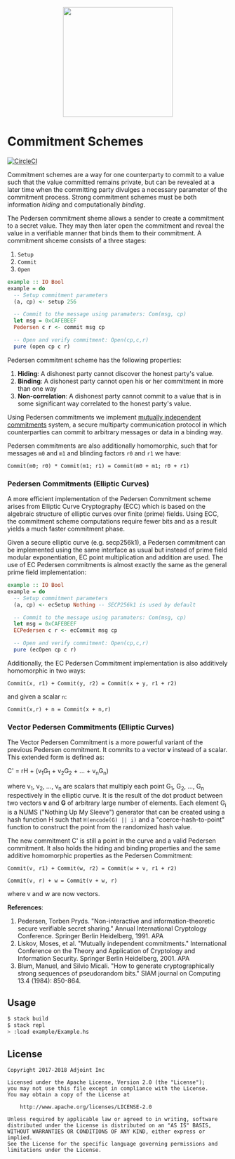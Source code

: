 <p align="center">
  <a href="http://www.adjoint.io"><img src="https://www.adjoint.io/assets/logos/logo-small.png" width="250"/></a>
</p>

Commitment Schemes
==================

[![CircleCI](https://circleci.com/gh/adjoint-io/pedersen-commitment.svg?style=svg&circle-token=35a75a2815badbfcb8ed604037cff3203b848bd2)](https://circleci.com/gh/adjoint-io/pedersen-commitment)

Commitment schemes are a way for one counterparty to commit to a value such that
the value committed remains private, but can be revealed at a later time when
the committing party divulges a necessary parameter of the commitment process.
Strong commitment schemes must be both information *hiding* and computationally
*binding*.

The Pedersen commitment sheme allows a sender to create a commitment to a secret
value. They may then later open the commitment and reveal the value in a
verifiable manner that binds them to their commitment. A commitment shceme
consists of a three stages:

1. `Setup`
2. `Commit`
3. `Open`

```haskell
example :: IO Bool
example = do
  -- Setup commitment parameters
  (a, cp) <- setup 256

  -- Commit to the message using paramaters: Com(msg, cp)
  let msg = 0xCAFEBEEF
  Pedersen c r <- commit msg cp

  -- Open and verify commitment: Open(cp,c,r)
  pure (open cp c r)
```

Pedersen commitment scheme has the following properties:

1. **Hiding**: A dishonest party cannot discover the honest party's value.
2. **Binding**: A dishonest party cannot open his or her commitment in more than one way
3. **Non-correlation**: A dishonest party cannot commit to a value that is in some
   significant way correlated to the honest party's value.

Using Pedersen commitments we implement [mutually independent
commitments](https://www.iacr.org/archive/asiacrypt2001/22480387.pdf) system, a
secure multiparty communication protocol in which counterparties can commit to
arbitrary messages or data in a binding way.

Pedersen commitments are also additionally homomorphic, such that for messages
`m0` and `m1` and blinding factors `r0` and `r1` we have:

```
Commit(m0; r0) * Commit(m1; r1) = Commit(m0 + m1; r0 + r1)
```

### Pedersen Commitments (Elliptic Curves)

A more efficient implementation of the Pedersen Commitment scheme arises from
Elliptic Curve Cryptography (ECC) which is based on the algebraic structure of
elliptic curves over finite (prime) fields. Using ECC, the commitment scheme
computations require fewer bits and as a result yields a much faster commitment
phase.

Given a secure elliptic curve (e.g. secp256k1), a Pedersen
commitment can be implemented using the same interface as usual but instead
of prime field modular exponentiation, EC point multiplication and addition
are used. The use of EC Pedersen commitments is almost exactly the same as the
general prime field implementation:

```haskell
example :: IO Bool
example = do
  -- Setup commitment parameters
  (a, cp) <- ecSetup Nothing -- SECP256k1 is used by default

  -- Commit to the message using paramaters: Com(msg, cp)
  let msg = 0xCAFEBEEF
  ECPedersen c r <- ecCommit msg cp

  -- Open and verify commitment: Open(cp,c,r)
  pure (ecOpen cp c r)
```

Additionally, the EC Pedersen Commitment implementation is also additively
homomorphic in two ways:

```
Commit(x, r1) + Commit(y, r2) = Commit(x + y, r1 + r2)
```

and given a scalar `n`:

```
Commit(x,r) + n = Commit(x + n,r)
```

### Vector Pedersen Commitments (Elliptic Curves)

The Vector Pedersen Commitment is a more powerful variant of the previous Pedersen commitment. It commits to a vector **v** instead of a scalar. This extended form is defined as:

 C' = rH + (v<sub>1</sub>G<sub>1</sub> + v<sub>2</sub>G<sub>2</sub> + ...  + v<sub>n</sub>G<sub>n</sub>)

where v<sub>1</sub>, v<sub>2</sub>, ..., v<sub>n</sub> are scalars that multiply each point G<sub>1</sub>, G<sub>2</sub>, ..., G<sub>n</sub> respectively in the elliptic curve. It is the result of the dot product between two vectors **v** and **G** of arbitrary large number of elements. Each element G<sub>i</sub> is a NUMS ("Nothing Up My Sleeve") generator that can be created using a hash function H such that `H(encode(G) || i)` and a "coerce-hash-to-point" function to construct the point from the randomized hash value.

The new commitment C' is still a point in the curve and a valid Pedersen commitment. It also holds the hiding and binding properties and the same additive homomorphic properties as the Pedersen Commitment:
```
Commit(v, r1) + Commit(w, r2) = Commit(w + v, r1 + r2)
```
```
Commit(v, r) + w = Commit(v + w, r)
```
where v and w are now vectors.

**References**:

1. Pedersen, Torben Pryds. "Non-interactive and information-theoretic secure verifiable secret sharing." Annual International Cryptology Conference. Springer Berlin Heidelberg, 1991.  APA
2. Liskov, Moses, et al. "Mutually independent commitments." International Conference on the Theory and Application of Cryptology and Information Security. Springer Berlin Heidelberg, 2001.  APA
3. Blum, Manuel, and Silvio Micali. "How to generate cryptographically strong sequences of pseudorandom bits." SIAM journal on Computing 13.4 (1984): 850-864.

Usage
-----

```bash
$ stack build
$ stack repl
> :load example/Example.hs
```

License
-------

```
Copyright 2017-2018 Adjoint Inc

Licensed under the Apache License, Version 2.0 (the "License");
you may not use this file except in compliance with the License.
You may obtain a copy of the License at

    http://www.apache.org/licenses/LICENSE-2.0

Unless required by applicable law or agreed to in writing, software
distributed under the License is distributed on an "AS IS" BASIS,
WITHOUT WARRANTIES OR CONDITIONS OF ANY KIND, either express or implied.
See the License for the specific language governing permissions and
limitations under the License.
```
